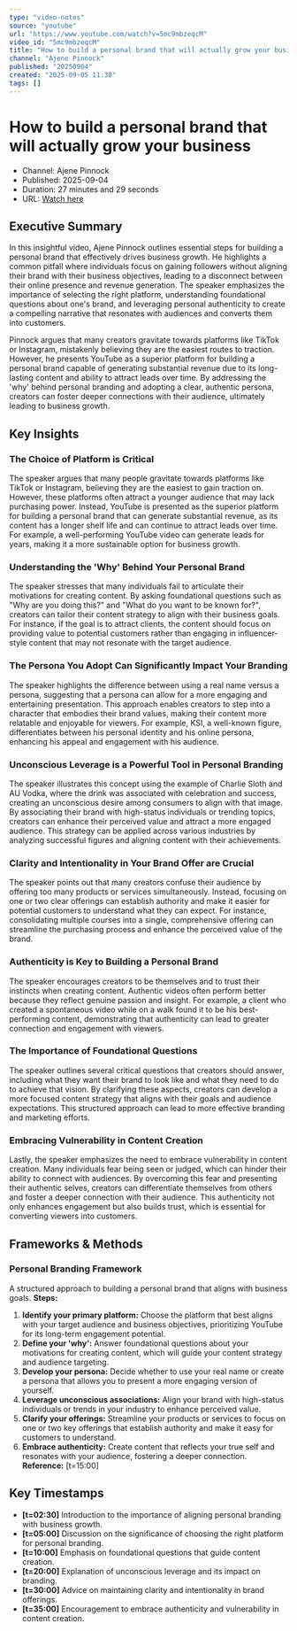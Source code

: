 ```yaml
---
type: "video-notes"
source: "youtube"
url: "https://www.youtube.com/watch?v=5mc9mbzeqcM"
video_id: "5mc9mbzeqcM"
title: "How to build a personal brand that will actually grow your business"
channel: "Ajene Pinnock"
published: "20250904"
created: "2025-09-05 11:30"
tags: []
---
```


# How to build a personal brand that will actually grow your business
- Channel: Ajene Pinnock
- Published: 2025-09-04
- Duration: 27 minutes and 29 seconds
- URL: [Watch here](https://www.youtube.com/watch?v=5mc9mbzeqcM)

## Executive Summary
In this insightful video, Ajene Pinnock outlines essential steps for building a personal brand that effectively drives business growth. He highlights a common pitfall where individuals focus on gaining followers without aligning their brand with their business objectives, leading to a disconnect between their online presence and revenue generation. The speaker emphasizes the importance of selecting the right platform, understanding foundational questions about one's brand, and leveraging personal authenticity to create a compelling narrative that resonates with audiences and converts them into customers.

Pinnock argues that many creators gravitate towards platforms like TikTok or Instagram, mistakenly believing they are the easiest routes to traction. However, he presents YouTube as a superior platform for building a personal brand capable of generating substantial revenue due to its long-lasting content and ability to attract leads over time. By addressing the 'why' behind personal branding and adopting a clear, authentic persona, creators can foster deeper connections with their audience, ultimately leading to business growth.

## Key Insights
### The Choice of Platform is Critical
The speaker argues that many people gravitate towards platforms like TikTok or Instagram, believing they are the easiest to gain traction on. However, these platforms often attract a younger audience that may lack purchasing power. Instead, YouTube is presented as the superior platform for building a personal brand that can generate substantial revenue, as its content has a longer shelf life and can continue to attract leads over time. For example, a well-performing YouTube video can generate leads for years, making it a more sustainable option for business growth.

### Understanding the 'Why' Behind Your Personal Brand
The speaker stresses that many individuals fail to articulate their motivations for creating content. By asking foundational questions such as "Why are you doing this?" and "What do you want to be known for?", creators can tailor their content strategy to align with their business goals. For instance, if the goal is to attract clients, the content should focus on providing value to potential customers rather than engaging in influencer-style content that may not resonate with the target audience.

### The Persona You Adopt Can Significantly Impact Your Branding
The speaker highlights the difference between using a real name versus a persona, suggesting that a persona can allow for a more engaging and entertaining presentation. This approach enables creators to step into a character that embodies their brand values, making their content more relatable and enjoyable for viewers. For example, KSI, a well-known figure, differentiates between his personal identity and his online persona, enhancing his appeal and engagement with his audience.

### Unconscious Leverage is a Powerful Tool in Personal Branding
The speaker illustrates this concept using the example of Charlie Sloth and AU Vodka, where the drink was associated with celebration and success, creating an unconscious desire among consumers to align with that image. By associating their brand with high-status individuals or trending topics, creators can enhance their perceived value and attract a more engaged audience. This strategy can be applied across various industries by analyzing successful figures and aligning content with their achievements.

### Clarity and Intentionality in Your Brand Offer are Crucial
The speaker points out that many creators confuse their audience by offering too many products or services simultaneously. Instead, focusing on one or two clear offerings can establish authority and make it easier for potential customers to understand what they can expect. For instance, consolidating multiple courses into a single, comprehensive offering can streamline the purchasing process and enhance the perceived value of the brand.

### Authenticity is Key to Building a Personal Brand
The speaker encourages creators to be themselves and to trust their instincts when creating content. Authentic videos often perform better because they reflect genuine passion and insight. For example, a client who created a spontaneous video while on a walk found it to be his best-performing content, demonstrating that authenticity can lead to greater connection and engagement with viewers.

### The Importance of Foundational Questions
The speaker outlines several critical questions that creators should answer, including what they want their brand to look like and what they need to do to achieve that vision. By clarifying these aspects, creators can develop a more focused content strategy that aligns with their goals and audience expectations. This structured approach can lead to more effective branding and marketing efforts.

### Embracing Vulnerability in Content Creation
Lastly, the speaker emphasizes the need to embrace vulnerability in content creation. Many individuals fear being seen or judged, which can hinder their ability to connect with audiences. By overcoming this fear and presenting their authentic selves, creators can differentiate themselves from others and foster a deeper connection with their audience. This authenticity not only enhances engagement but also builds trust, which is essential for converting viewers into customers.

## Frameworks & Methods
### Personal Branding Framework
A structured approach to building a personal brand that aligns with business goals.
**Steps:**
1. **Identify your primary platform:** Choose the platform that best aligns with your target audience and business objectives, prioritizing YouTube for its long-term engagement potential.
2. **Define your 'why':** Answer foundational questions about your motivations for creating content, which will guide your content strategy and audience targeting.
3. **Develop your persona:** Decide whether to use your real name or create a persona that allows you to present a more engaging version of yourself.
4. **Leverage unconscious associations:** Align your brand with high-status individuals or trends in your industry to enhance perceived value.
5. **Clarify your offerings:** Streamline your products or services to focus on one or two key offerings that establish authority and make it easy for customers to understand.
6. **Embrace authenticity:** Create content that reflects your true self and resonates with your audience, fostering a deeper connection.
**Reference:** [t=15:00]

## Key Timestamps
- **[t=02:30]** Introduction to the importance of aligning personal branding with business growth.
- **[t=05:00]** Discussion on the significance of choosing the right platform for personal branding.
- **[t=10:00]** Emphasis on foundational questions that guide content creation.
- **[t=20:00]** Explanation of unconscious leverage and its impact on branding.
- **[t=30:00]** Advice on maintaining clarity and intentionality in brand offerings.
- **[t=35:00]** Encouragement to embrace authenticity and vulnerability in content creation.
